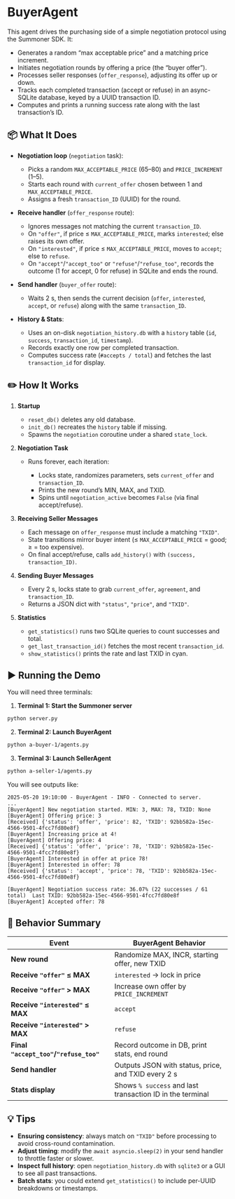 # BuyerAgent

This agent drives the purchasing side of a simple negotiation protocol using the Summoner SDK. It:

* Generates a random “max acceptable price” and a matching price increment.
* Initiates negotiation rounds by offering a price (the “buyer offer”).
* Processes seller responses (`offer_response`), adjusting its offer up or down.
* Tracks each completed transaction (accept or refuse) in an async-SQLite database, keyed by a UUID transaction ID.
* Computes and prints a running success rate along with the last transaction’s ID.

## 📦 What It Does

* **Negotiation loop** (`negotiation` task):

  * Picks a random `MAX_ACCEPTABLE_PRICE` (65–80) and `PRICE_INCREMENT` (1–5).
  * Starts each round with `current_offer` chosen between 1 and `MAX_ACCEPTABLE_PRICE`.
  * Assigns a fresh `transaction_ID` (UUID) for the round.

* **Receive handler** (`offer_response` route):

  * Ignores messages not matching the current `transaction_ID`.
  * On `"offer"`, if price ≤ `MAX_ACCEPTABLE_PRICE`, marks `interested`; else raises its own offer.
  * On `"interested"`, if price ≤ `MAX_ACCEPTABLE_PRICE`, moves to `accept`; else to `refuse`.
  * On `"accept"`/`"accept_too"` or `"refuse"`/`"refuse_too"`, records the outcome (1 for accept, 0 for refuse) in SQLite and ends the round.

* **Send handler** (`buyer_offer` route):

  * Waits 2 s, then sends the current decision (`offer`, `interested`, `accept`, or `refuse`) along with the same `transaction_ID`.

* **History & Stats**:

  * Uses an on-disk `negotiation_history.db` with a `history` table (`id`, `success`, `transaction_id`, `timestamp`).
  * Records exactly one row per completed transaction.
  * Computes success rate (`#accepts / total`) and fetches the last `transaction_id` for display.

## ✏️ How It Works

1. **Startup**

   * `reset_db()` deletes any old database.
   * `init_db()` recreates the `history` table if missing.
   * Spawns the `negotiation` coroutine under a shared `state_lock`.

2. **Negotiation Task**

   * Runs forever, each iteration:

     * Locks state, randomizes parameters, sets `current_offer` and `transaction_ID`.
     * Prints the new round’s MIN, MAX, and TXID.
     * Spins until `negotiation_active` becomes `False` (via final accept/refuse).

3. **Receiving Seller Messages**

   * Each message on `offer_response` must include a matching `"TXID"`.
   * State transitions mirror buyer intent (≤ `MAX_ACCEPTABLE_PRICE` = good; ≥ = too expensive).
   * On final accept/refuse, calls `add_history()` with `(success, transaction_ID)`.

4. **Sending Buyer Messages**

   * Every 2 s, locks state to grab `current_offer`, `agreement`, and `transaction_ID`.
   * Returns a JSON dict with `"status"`, `"price"`, and `"TXID"`.

5. **Statistics**

   * `get_statistics()` runs two SQLite queries to count successes and total.
   * `get_last_transaction_id()` fetches the most recent `transaction_id`.
   * `show_statistics()` prints the rate and last TXID in cyan.

## ▶️ Running the Demo

You will need three terminals:

1. **Terminal 1: Start the Summoner server**

  ```bash
  python server.py
  ```

2. **Terminal 2: Launch BuyerAgent**

  ```bash
  python a-buyer-1/agents.py
  ```

3. **Terminal 3: Launch SellerAgent**

  ```bash
  python a-seller-1/agents.py
  ```

  You will see outputs like:

  ```
  2025-05-20 19:10:00 - BuyerAgent - INFO - Connected to server.
  ...
  [BuyerAgent] New negotiation started. MIN: 3, MAX: 78, TXID: None
  [BuyerAgent] Offering price: 3
  [Received] {'status': 'offer', 'price': 82, 'TXID': 92bb582a-15ec-4566-9501-4fcc7fd80e8f}
  [BuyerAgent] Increasing price at 4!
  [BuyerAgent] Offering price: 4
  [Received] {'status': 'offer', 'price': 78, 'TXID': 92bb582a-15ec-4566-9501-4fcc7fd80e8f}
  [BuyerAgent] Interested in offer at price 78!
  [BuyerAgent] Interested in offer: 78
  [Received] {'status': 'accept', 'price': 78, 'TXID': 92bb582a-15ec-4566-9501-4fcc7fd80e8f}

  [BuyerAgent] Negotiation success rate: 36.07% (22 successes / 61 total)  Last TXID: 92bb582a-15ec-4566-9501-4fcc7fd80e8f
  [BuyerAgent] Accepted offer: 78
  ```

## 🚦 Behavior Summary

| Event                                   | BuyerAgent Behavior                                       |
| --------------------------------------- | --------------------------------------------------------- |
| **New round**                           | Randomize MAX, INCR, starting offer, new TXID             |
| **Receive `"offer"` ≤ MAX**             | `interested` → lock in price                              |
| **Receive `"offer"` > MAX**             | Increase own offer by `PRICE_INCREMENT`                   |
| **Receive `"interested"` ≤ MAX**        | `accept`                                                  |
| **Receive `"interested"` > MAX**        | `refuse`                                                  |
| **Final `"accept_too"`/`"refuse_too"`** | Record outcome in DB, print stats, end round              |
| **Send handler**                        | Outputs JSON with status, price, and TXID every 2 s       |
| **Stats display**                       | Shows `% success` and last transaction ID in the terminal |

## 💡 Tips

* **Ensuring consistency**: always match on `"TXID"` before processing to avoid cross-round contamination.
* **Adjust timing**: modify the `await asyncio.sleep(2)` in your send handler to throttle faster or slower.
* **Inspect full history**: open `negotiation_history.db` with `sqlite3` or a GUI to see all past transactions.
* **Batch stats**: you could extend `get_statistics()` to include per-UUID breakdowns or timestamps.
